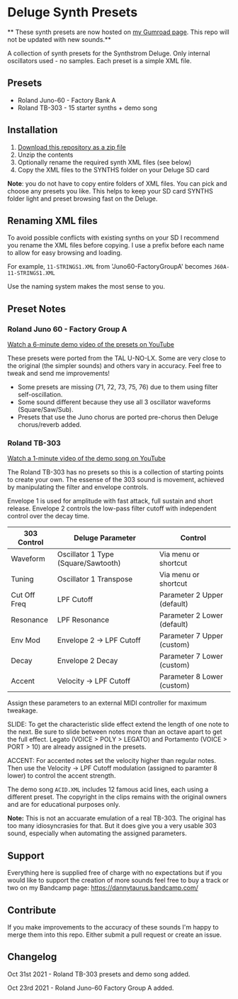 # Deluge Synth Presets

** These synth presets are now hosted on [my Gumroad page](https://meatbeats.gumroad.com). This repo will not be updated with new sounds.**

A collection of synth presets for the Synthstrom Deluge. Only internal oscillators used - no samples. Each preset is a simple XML file.

## Presets
- Roland Juno-60 - Factory Bank A
- Roland TB-303 - 15 starter synths + demo song

## Installation
1. [Download this repository as a zip file](https://github.com/weavermedia/deluge-synths/archive/refs/heads/main.zip)
2. Unzip the contents
3. Optionally rename the required synth XML files (see below)
4. Copy the XML files to the SYNTHS folder on your Deluge SD card

**Note**: you do not have to copy entire folders of XML files. You can pick and choose any presets you like. This helps to keep your SD card SYNTHS folder light and preset browsing fast on the Deluge.

## Renaming XML files

To avoid possible conflicts with existing synths on your SD I recommend you rename the XML files before copying. I use a prefix before each name to allow for easy browsing and loading.

For example, `11-STRINGS1.XML` from 'Juno60-FactoryGroupA' becomes `J60A-11-STRINGS1.XML`

Use the naming system makes the most sense to you.

## Preset Notes

### Roland Juno 60 - Factory Group A
[Watch a 6-minute demo video of the presets on YouTube](https://www.youtube.com/watch?v=EcqYMWde5bI)

These presets were ported from the TAL U-NO-LX. Some are very close to the original (the simpler sounds) and others vary in accuracy. Feel free to tweak and send me improvements!
- Some presets are missing (71, 72, 73, 75, 76) due to them using filter self-oscillation.
- Some sound different because they use all 3 oscillator waveforms (Square/Saw/Sub).
- Presets that use the Juno chorus are ported pre-chorus then Deluge chorus/reverb added.

### Roland TB-303
[Watch a 1-minute video of the demo song on YouTube](https://www.youtube.com/watch?v=PWHVqo6Fu2k)

The Roland TB-303 has no presets so this is a collection of starting points to create your own. The essense of the 303 sound is movement, achieved by manipulating the filter and envelope controls.

Envelope 1 is used for amplitude with fast attack, full sustain and short release. Envelope 2 controls the low-pass filter cutoff with independent control over the decay time.

|303 Control|Deluge Parameter|Control|
|------|------------|---------|
|Waveform | Oscillator 1 Type (Square/Sawtooth)|Via menu or shortcut|
|Tuning | Oscillator 1 Transpose|Via menu or shortcut|
|Cut Off Freq | LPF Cutoff |Parameter 2 Upper (default)|
|Resonance | LPF Resonance |Parameter 2 Lower (default)|
|Env Mod | Envelope 2 -> LPF Cutoff |Parameter 7 Upper (custom)|
|Decay | Envelope 2 Decay |Parameter 7 Lower (custom)|
|Accent | Velocity -> LPF Cutoff |Parameter 8 Lower (custom)|

Assign these parameters to an external MIDI controller for maximum tweakage.

SLIDE: To get the characteristic slide effect extend the length of one note to the next. Be sure to slide between notes more than an octave apart to get the full effect. Legato (VOICE > POLY > LEGATO) and Portamento (VOICE > PORT > 10) are already assigned in the presets.

ACCENT: For accented notes set the velocity higher than regular notes. Then use the Velocity -> LPF Cutoff modulation (assigned to paramter 8 lower) to control the accent strength.

The demo song `ACID.XML` includes 12 famous acid lines, each using a different preset. The copyright in the clips remains with the original owners and are for educational purposes only.

**Note:** This is not an accuarate emulation of a real TB-303. The original has too many idiosyncrasies for that. But it does give you a very usable 303 sound, especially when automating the assigned parameters.

## Support

Everything here is supplied free of charge with no expectations but if you would like to support the creation of more sounds feel free to buy a track or two on my Bandcamp page: https://dannytaurus.bandcamp.com/

## Contribute

If you make improvements to the accuracy of these sounds I'm happy to merge them into this repo. Either submit a pull request or create an issue.

## Changelog

Oct 31st 2021 - Roland TB-303 presets and demo song added.

Oct 23rd 2021 - Roland Juno-60 Factory Group A added.
